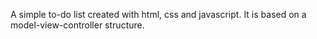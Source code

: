 A simple to-do list created with html, css and javascript. It is based on a model-view-controller structure.
